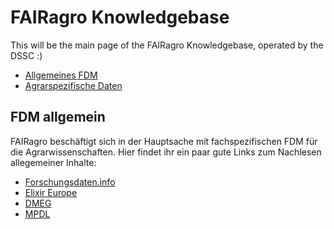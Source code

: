 # FAIRagro Knowledgebase

This will be the main page of the FAIRagro Knowledgebase, operated by the DSSC :)


- [Allgemeines FDM](general.md)
- [Agrarspezifische Daten](specific_data.md)



## FDM allgemein

FAIRagro beschäftigt sich in der Hauptsache mit fachspezifischen FDM für die Agrarwissenschaften. Hier findet ihr ein paar gute Links zum Nachlesen allegemeiner Inhalte:

- [Forschungsdaten.info](https://forschungsdaten.info/)
- [Elixir Europe](https://rdmkit.elixir-europe.org)
- [DMEG](https://dmeg.cessda.eu)
- [MPDL](https://rdm.mpdl.mpg.de)
